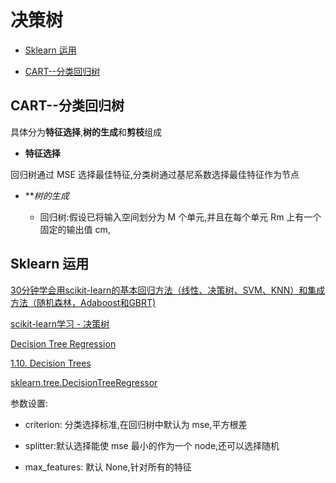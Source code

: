 
#  决策树

-  [Sklearn 运用](#id1)

-  [CART--分类回归树](#id2)


<h2 id="id2"> CART--分类回归树 </h2>

具体分为**特征选择**,**树的生成**和**剪枝**组成

-  **特征选择**

回归树通过 MSE 选择最佳特征,分类树通过基尼系数选择最佳特征作为节点



-  ***树的生成*

	-  回归树:假设已将输入空间划分为 M 个单元,并且在每个单元 Rm 上有一个固定的输出值 cm,





<h2 id="id1">Sklearn 运用</h2>


[30分钟学会用scikit-learn的基本回归方法（线性、决策树、SVM、KNN）和集成方法（随机森林，Adaboost和GBRT)](http://blog.csdn.net/u010900574/article/details/52666291)

[scikit-learn学习 - 决策树](http://www.cnblogs.com/zhaoxy/p/5054938.html)


[Decision Tree Regression](http://scikit-learn.org/stable/auto_examples/tree/plot_tree_regression.html#example-tree-plot-tree-regression-py)


[1.10. Decision Trees](http://scikit-learn.org/stable/modules/tree.html#tree)


[sklearn.tree.DecisionTreeRegressor](http://scikit-learn.org/stable/modules/generated/sklearn.tree.DecisionTreeRegressor.html#sklearn.tree.DecisionTreeRegressor)


参数设置:

-  criterion: 分类选择标准,在回归树中默认为 mse,平方根差

-  splitter:默认选择能使 mse 最小的作为一个 node,还可以选择随机

- max_features: 默认 None,针对所有的特征




























